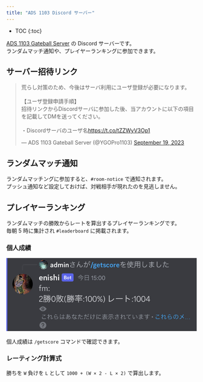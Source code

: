 ```yaml
---
title: "ADS 1103 Discord サーバー"
---
```


- TOC
{:toc}

[ADS 1103 Gateball Server](https://ksmzyp.github.io/2023/04/16/gateball-server.html) の Discord サーバーです。  
ランダムマッチ通知や、プレイヤーランキングに参加できます。

## サーバー招待リンク

<blockquote class="twitter-tweet"><p lang="ja" dir="ltr">荒らし対策のため、今後はサーバ利用にユーザ登録が必要になります。<br><br>【ユーザ登録申請手順】<br>招待リンクからDiscordサーバに参加した後、当アカウントに以下の項目を記載してDMを送ってください。<br><br>・Discordサーバのユーザ名<a href="https://t.co/tZZWyV3Op1">https://t.co/tZZWyV3Op1</a></p>&mdash; ADS 1103 Gateball Server (@YGOPro1103) <a href="https://twitter.com/YGOPro1103/status/1704000375488147660?ref_src=twsrc%5Etfw">September 19, 2023</a></blockquote> <script async src="https://platform.twitter.com/widgets.js" charset="utf-8"></script>

## ランダムマッチ通知

ランダムマッチングに参加すると、`#room-notice` で通知されます。  
プッシュ通知など設定しておけば、対戦相手が現れたのを見逃しません。

## プレイヤーランキング

ランダムマッチの勝敗からレートを算出するプレイヤーランキングです。  
毎朝 5 時に集計され `#leaderboard` に掲載されます。

### 個人成績

![](/assets/2023-04-27-02.png)

個人成績は `/getscore` コマンドで確認できます。 

### レーティング計算式

勝ちを `W` 負けを `L` として `1000 + (W × 2 - L × 2)` で算出します。